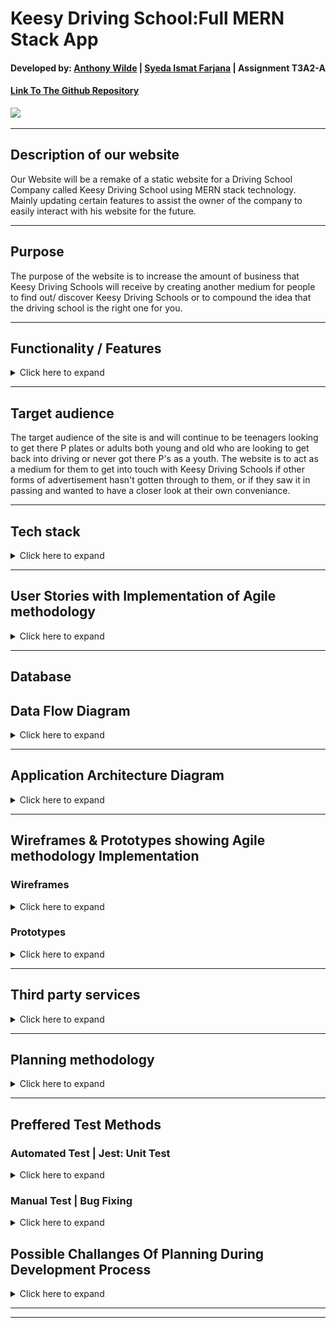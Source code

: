 # Keesy Driving School:Full MERN Stack App

#### Developed by: [Anthony Wilde](https://www.linkedin.com/in/anfiiwilde/) | [Syeda Ismat Farjana](https://www.linkedin.com/in/syeda-ismat-farjana/) | Assignment T3A2-A

#### [Link To The Github Repository](https://github.com/Kessy-Driving-School-T3A2/T3A2-A)

![](https://i.imgur.com/5pN8Gfh.png)

---

## Description of our website

Our Website will be a remake of a static website for a Driving School Company called Keesy Driving School using MERN stack technology. Mainly updating certain features to assist the owner of the company to easily interact with his website for the future.

---

## Purpose

The purpose of the website is to increase the amount of business that Keesy Driving Schools will receive by creating another medium for people to find out/ discover Keesy Driving Schools or to compound the idea that the driving school is the right one for you.

---

## Functionality / Features

<details>
    <summary>Click here to expand</summary>

On top of the default features included with the static website we will include several new features.

### Original Features to be copied over:

- **Home Page**

- **About Me Page**

- **Contact Info**

- **Prices**

- **Locations**

### Additional Features to be added:

- **Login for Admin (Owner's Account)**

- **Ability for owner to modify prices**

- **Clean up images/ make less blurry**

- **Make webpages dynamic**

- **Email filtering for form**

- **Modify zone of influence(area in which Keesy Driving School will operate)**

</details>

---

## Target audience

The target audience of the site is and will continue to be teenagers looking to get there P plates or adults both young and old who are looking to get back into driving or never got there P's as a youth. The website is to act as a medium for them to get into touch with Keesy Driving Schools if other forms of advertisement hasn't gotten through to them, or if they saw it in passing and wanted to have a closer look at their own conveniance.

---

## Tech stack

<details>
    <summary>Click here to expand</summary>

**Frontend:**

- HTML
- CSS
- JS
- React

**Backend**

- Express.js
- Node.js

**Database**

- MongoDB

**Deployment**

- Heroku / Netlify

**Utilities**

- Passport
  -- user authentication

**Tools**

- VS code
  -- as text editor
- Git

- Github

- Lucid chart
  -- create site map

- Trello
  -- tracking development of website

- Figma
  -- create wireframes version 1

- Figma
  -- create wireframes prototype

**Test**

- jest

  </details>

---

## User Stories with Implementation of Agile methodology

<details>
    <summary>Click here to expand</summary>

<span style="color:blue">**Persona:** Craig / Student / 16/ <strong>User</strong> / Wants to be able to drive to school in Year 12/ wants to avoid phone calls if possible </span><br>
<span style="color:purple">**Persona:** <strong>Stephanie</strong>/ Mother / 39.5 / <strong>User</strong> / Wants child to get P's/ To Busy to teach themselves/ Child didnt appreciate her teaching/ Rich </span><br>
<span style="color:red">**Persona:** <strong>Jeff</strong>/ No Licence + Apprentice Tradesmen / 25 / <strong>User</strong> Bullied into driving manual by work colleges/ Camping enthusiast </span><br>
<span style="color:orange">**Persona:** <strong>Keesy</strong> / <strong>Business Owner </strong>/ <strong>Admin</strong> / Wants a cool website </span><br>

<strong>Craig(User)</strong>:<br>
<span style="color:blue">I want to see how far the business is willing to travel for work. So I can know if I live close enough. </span></br>
<span style="color:blue">I am a poor student, I want to see the cost of employing the driving schools services. So I can decide whether I can afford it.</span></br>
<span style="color:blue">I want to find out how I can contact the business, so I can organize an appointment. </span></br>
<del><span style="color:blue">As a millenial I want to contact via email, so I dont have to ring someone on the phone.</span></br></del>
<span style="color:blue">As a young person I want to contact via email/ text, so I dont have to ring someone on the phone.</span></br>

<strong>Stephanie(User)</strong>:<br>
<span style="color:purple">I want to find out how I can contact the business, so I can organize an appointment for my child. </span></br>
<span style="color:purple">I want to know if I can buy in bulk (lessons), so I can give my child a present.</span></br>
<span style="color:purple">I want to see how far the business is willing to travel for work. So I can know if I live close enough. </span></br>
<del><span style="color:purple">As a mother, I want to know ... <span></del></br>

<strong>Jeff(User)</strong>:<br>
<span style="color:red">I want to know if I can decide between manual or automatic transmission, I wish to drive manual. </span></br>
<span style="color:red">I want to find out if I can employ this service during non working hours (9am-5pm), so I can continue to work throughout the day.</span></br>
<span style="color:red">I want to find out how I can contact the business, so I can organize an appointment. </span></br>
<span style="color:red">I want to see how far the business is willing to travel for work. So I can know if I live close enough. </span></br>

<strong>Keesy(Admin)</strong>:<br>
<span style="color:orange">I want to be able to change prices on my site, so I can update prices throughout the year/ over many years.</span></br>
<span style="color:orange">I want my contact info to be avaliable at all times, so I will receive more business.</span></br>
<span style="color:orange">I want the colors on the website to be black and orange. So they match up with the colors of my brand </span></br>

</details>

---

## Database

## Data Flow Diagram

<details>
    <summary>Click here to expand</summary>

![](./assets/DFD2.png)

 </details>

---

## Application Architecture Diagram

<details>
    <summary>Click here to expand</summary>

![](./assets/T3A2-A-AAD.png)

 </details>

---

## Wireframes & Prototypes showing Agile methodology Implementation

### Wireframes

<details>
    <summary>Click here to expand</summary>

| Different pages | Desktop                              | Tablet                               | Mobile Phone                           |
| --------------- | ------------------------------------ | ------------------------------------ | -------------------------------------- |
| Home            | ![](https://i.imgur.com/2zKEyfc.png) | ![](https://i.imgur.com/j46820l.png) | ![](https://i.imgur.com/A2wglcK.png)   |
| About Us        | ![](https://i.imgur.com/XciYJzr.png) | ![](https://i.imgur.com/K7bIzKe.png) | ![](https://i.imgur.com/bbPOFMO.png)   |
| Packages        | ![](https://i.imgur.com/VT2SJ7H.png) | ![](https://i.imgur.com/m2jEIzV.png) | ![](./assets/Prices&PackagesPhone.png) |
| Contact Us      | ![](./assets/ContactUsDesktop.png)   | ![](./assets/ContactUsTablet.png)    | ![](./assets/ContactUsPhone.png)       |
| FAQ             | ![](./assets/FAQDesktop.png)         | ![](./assets/FAQTablet.png)          | ![](./assets/FAQPhone.png)             |
| Review          | ![](./assets/ReviewDesktop.png)      | ![](./assets/ReviewTablet.png)       | ![](./assets/ReviewPhone.png)          |
| Admin Login           | ![](./assets/AdminLoginDesktop.png)  | ![](./assets/AdminLoginTablet.png)   | ![](./assets/AdminLoginPhone.png)      |
| Admin FAQ       |  ![](./assets/AdminFAQDesktop.png)   | ![](./assets/AdminFAQTablet.png)     | ![](./assets/AdminFAQPhone.png)   |
| Admin Prices    | ![](./assets/AdminPriceDesktop.png)  | ![](./assets/AdminPriceTablet.png)   | ![](./assets/AdminPricePhone.png)

</details>

### Prototypes

<details>
    <summary>Click here to expand</summary>

| Different Screens | Prototyped Wireframes                | Link to Prototype                                                                                                    |
| ----------------- | ------------------------------------ | -------------------------------------------------------------------------------------------------------------------- |
| Desktop           | ![](https://i.imgur.com/jsrTO8C.png) | [Figma](https://www.figma.com/proto/hbxYaFEWkXtHkCarxxh9He/T3A2-Wireframes?node-id=69%3A57&scaling=scale-down-width) |
| Tablet            | ![](https://i.imgur.com/zpmQ3at.png) | [Figma](https://www.figma.com/proto/hbxYaFEWkXtHkCarxxh9He/T3A2-Wireframes?node-id=156%3A1774&scaling=scale-down)    |
| Mobile phone      | ![](https://i.imgur.com/paM65Yf.png) | [Figma](https://www.figma.com/proto/hbxYaFEWkXtHkCarxxh9He/T3A2-Wireframes?node-id=109%3A967&scaling=scale-down)     |

</details>

---

## Third party services

<details>
    <summary>Click here to expand</summary>

### Heroku / Netlify

( small description , why use it)

</details>

---

## Planning methodology

<details>
    <summary>Click here to expand</summary>

[ Link to Trello](https://trello.com/invite/b/hBRx8eK4/b6879d4a3a712979efcad24491cfcf2c/t3a2-a-mern-full-stack-apppart-a)

Screen shots throughout the **Development of Planning**

| Weeks  | Days  | Screen shots                         |
| ------ | ----- | ------------------------------------ |
| Week 1 | Day 1 | ![](https://i.imgur.com/J0JOtaq.jpg) |
|        | Day 2 | ![](https://i.imgur.com/oEhzC0G.png) |
|        | Day 3 | ![](https://i.imgur.com/3t99wcw.png) |
| Week 2 | Day 1 | ![](https://i.imgur.com/0Gm5eaP.jpg) |
|        | Day 2 | ![](https://i.imgur.com/bT2gyHo.jpg) |
|        | Day 3 |                                      |
| Week 3 | Day 1 |                                      |
|        | Day 2 |                                      |
|        | Day 3 |                                      |

</details>

---

## Preffered Test Methods

### Automated Test | Jest: Unit Test

<details>
    <summary>Click here to expand</summary>

- An Opensource Project maintained by **Facebook**

- A **Javascript Library** to

  - Create tests
  - Run tests
  - Structures tests

- An **NPM** package to install

- A Default choice for a **React** Project

**Reason for choosing Jest**

- Jest manages metadata of the source cose so it can run relevent test files by acquiring the knowledge about source code and which part of code has been changed.

- Time saver

</details>

### Manual Test | Bug Fixing

<details>
    <summary>Click here to expand</summary>

**Reason for choosing Manual test**

- Tests from Humans perspective

- Give the scope to explore and hunt down bugs

- No chance of errors

- Give the scope to understand the problem on a conceptual and emotional level

- Connects with end-user

- Introduce a level of empathy

</details>

## Possible Challanges Of Planning During Development Process

<details>
    <summary>Click here to expand</summary>

#### Possible challanges

During the actual implimentation of this planning, we might need to change certain plans which will depend on

- Regular feedback checking regarding the balance between our **Client's need** and **possible outcome** of certain feature plans

- As a Developer team, we will try our best to create the features as promised and deliver it to the customer, still there is a possiblity of having an issue regarding time managemant and implimenting **Client's need** as this project is a **part of our Academic Assessment** and the **time limit** to finish the project is **controlled** by the Academy.

#### Possible solution

- Providing the details information about any featurs implimentaton. **how client want's it to be done** vs **how it will look after being done**, and change the plan if required

- Weekly meeting with our **Client** for through discussion about **what our Client needs** and **what can be done** in the **provided time period**

</details>

---

---
